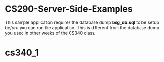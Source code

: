 # CS290-Server-Side-Examples

This sample application requires the database dump **bsg_db.sql** to be setup *before* you can run the application. This is different from the database dump you used in other weeks of the CS340 class.
# cs340_1
